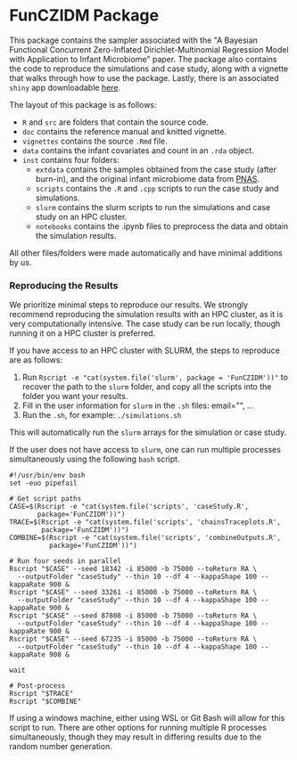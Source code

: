 # FunCZIDM Package

This package contains the sampler associated with the "A Bayesian Functional 
Concurrent Zero-Inflated Dirichlet-Multinomial Regression Model with Application
to Infant Microbiome" paper. The package also contains the code to reproduce the
simulations and case study, along with a vignette that walks through how to use 
the package. Lastly, there is an associated `shiny` app downloadable 
[here](willBeHere).

The layout of this package is as follows:

- `R` and `src` are folders that contain the source code.
- `doc` contains the reference manual and knitted vignette.
- `vignettes` contains the source `.Rmd` file.
- `data` contains the infant covariates and count in an `.rda` object.
- `inst` contains four folders:
  - `extdata` contains the samples obtained from the case study (after burn-in), 
     and the original infant microbiome data from 
     [PNAS](https://www.pnas.org/doi/full/10.1073/pnas.1409497111#data-availability).
  - `scripts` contains the `.R` and `.cpp` scripts to run the case study and 
    simulations.
  - `slurm` contains the slurm scripts to run the simulations and case study on 
    an HPC cluster.
  - `notebooks` contains the .ipynb files to preprocess the data and obtain the
    simulation results.

All other files/folders were made automatically and have minimal additions by 
us.

### Reproducing the Results

We prioritize minimal steps to reproduce our results. We strongly recommend 
reproducing the simulation results with an HPC cluster, as it is very 
computationally intensive. The case study can be run locally, though running it 
on a HPC cluster is preferred. 

If you have access to an HPC cluster with SLURM, the steps to reproduce are as 
follows:

1) Run `Rscript -e "cat(system.file('slurm', package = 'FunCZIDM'))"` to recover
   the path to the `slurm` folder, and copy all the scripts into the folder you 
   want your results.
2) Fill in the user information for `slurm` in the `.sh` files: email="", ...
3) Run the `.sh`, for example:
   `./simulations.sh`

This will automatically run the `slurm` arrays for the simulation or case study.

If the user does not have access to `slurm`, one can run multiple processes 
simultaneously using the following `bash` script.  

```
#!/usr/bin/env bash
set -euo pipefail

# Get script paths
CASE=$(Rscript -e "cat(system.file('scripts', 'caseStudy.R',
       package='FunCZIDM'))")
TRACE=$(Rscript -e "cat(system.file('scripts', 'chainsTraceplots.R',
        package='FunCZIDM'))")
COMBINE=$(Rscript -e "cat(system.file('scripts', 'combineOutputs.R',
          package='FunCZIDM'))")

# Run four seeds in parallel
Rscript "$CASE" --seed 18342 -i 85000 -b 75000 --toReturn RA \
  --outputFolder "caseStudy" --thin 10 --df 4 --kappaShape 100 --kappaRate 900 &
Rscript "$CASE" --seed 33261 -i 85000 -b 75000 --toReturn RA \
  --outputFolder "caseStudy" --thin 10 --df 4 --kappaShape 100 --kappaRate 900 &
Rscript "$CASE" --seed 87808 -i 85000 -b 75000 --toReturn RA \
  --outputFolder "caseStudy" --thin 10 --df 4 --kappaShape 100 --kappaRate 900 &
Rscript "$CASE" --seed 67235 -i 85000 -b 75000 --toReturn RA \
  --outputFolder "caseStudy" --thin 10 --df 4 --kappaShape 100 --kappaRate 900 &

wait

# Post-process
Rscript "$TRACE"
Rscript "$COMBINE"
```

If using a windows machine, either using WSL or Git Bash will allow for this 
script to run. There are other options for running multiple R processes 
simultaneously, though they may result in differing results due to the random
number generation.